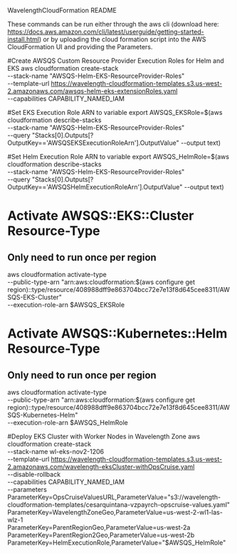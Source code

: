 WavelengthCloudFormation README

These commands can be run either through the aws cli (download here: https://docs.aws.amazon.com/cli/latest/userguide/getting-started-install.html) or by uploading the cloud formation script into the AWS CloudFormation UI and providing the Parameters.

#Create AWSQS Custom Resource Provider Execution Roles for Helm and EKS
aws cloudformation create-stack \
    --stack-name "AWSQS-Helm-EKS-ResourceProvider-Roles" \
    --template-url https://wavelength-cloudformation-templates.s3.us-west-2.amazonaws.com/awsqs-helm-eks-extensionRoles.yaml \
    --capabilities CAPABILITY_NAMED_IAM

#Set EKS Execution Role ARN to variable
export AWSQS_EKSRole=$(aws cloudformation describe-stacks \
        --stack-name "AWSQS-Helm-EKS-ResourceProvider-Roles" \
        --query "Stacks[0].Outputs[?OutputKey=='AWSQSEKSExecutionRoleArn'].OutputValue" --output text)

#Set Helm Execution Role ARN to variable
export AWSQS_HelmRole=$(aws cloudformation describe-stacks \
        --stack-name "AWSQS-Helm-EKS-ResourceProvider-Roles" \
        --query "Stacks[0].Outputs[?OutputKey=='AWSQSHelmExecutionRoleArn'].OutputValue" --output text)

# Activate AWSQS::EKS::Cluster Resource-Type
## Only need to run once per region
aws cloudformation activate-type \
    --public-type-arn "arn:aws:cloudformation:$(aws configure get region)::type/resource/408988dff9e863704bcc72e7e13f8d645cee8311/AWSQS-EKS-Cluster" \
    --execution-role-arn $AWSQS_EKSRole

# Activate AWSQS::Kubernetes::Helm Resource-Type
## Only need to run once per region
aws cloudformation activate-type \
    --public-type-arn "arn:aws:cloudformation:$(aws configure get region)::type/resource/408988dff9e863704bcc72e7e13f8d645cee8311/AWSQS-Kubernetes-Helm" \
    --execution-role-arn $AWSQS_HelmRole

#Deploy EKS Cluster with Worker Nodes in Wavelength Zone
aws cloudformation create-stack \
    --stack-name wl-eks-nov2-1206 \
    --template-url https://wavelength-cloudformation-templates.s3.us-west-2.amazonaws.com/wavelength-eksCluster-withOpsCruise.yaml \
    --disable-rollback \
    --capabilities CAPABILITY_NAMED_IAM \
    --parameters \
        ParameterKey=OpsCruiseValuesURL,ParameterValue="s3://wavelength-cloudformation-templates/cesarquintana-vzpayrch-opscruise-values.yaml" \
        ParameterKey=WavelengthZoneGeo,ParameterValue=us-west-2-wl1-las-wlz-1 \
        ParameterKey=ParentRegionGeo,ParameterValue=us-west-2a \
        ParameterKey=ParentRegion2Geo,ParameterValue=us-west-2b \
        ParameterKey=HelmExecutionRole,ParameterValue="$AWSQS_HelmRole"